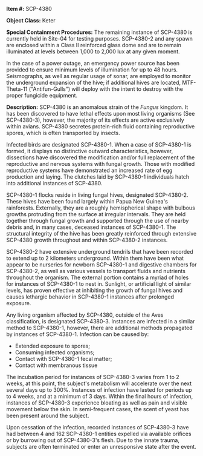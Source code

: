 **Item #:** SCP-4380

**Object Class:** Keter

**Special Containment Procedures:** The remaining instance of SCP-4380 is currently held in Site-04 for testing purposes. SCP-4380-2 and any spawn are enclosed within a Class II reinforced glass dome and are to remain illuminated at levels between 1,000 to 2,000 lux at any given moment.

In the case of a power outage, an emergency power source has been provided to ensure minimum levels of illumination for up to 48 hours. Seismographs, as well as regular usage of sonar, are employed to monitor the underground expansion of the hive; if additional hives are located, MTF-Theta-11 ("Antifun-Gulls") will deploy with the intent to destroy with the proper fungicide equipment.

**Description:** SCP-4380 is an anomalous strain of the _Fungus_ kingdom. It has been discovered to have lethal effects upon most living organisms (See SCP-4380-3), however, the majority of its effects are active exclusively within avians. SCP-4380 secretes protein-rich fluid containing reproductive spores, which is often transported by insects.

Infected birds are designated SCP-4380-1. When a case of SCP-4380-1 is formed, it displays no distinctive outward characteristics, however, dissections have discovered the modification and/or full replacement of the reproductive and nervous systems with fungal growth. Those with modified reproductive systems have demonstrated an increased rate of egg production and laying. The clutches laid by SCP-4380-1 individuals hatch into additional instances of SCP-4380.

SCP-4380-1 flocks reside in living fungal hives, designated SCP-4380-2. These hives have been found largely within Papua New Guinea's rainforests. Externally, they are a roughly hemispherical shape with bulbous growths protruding from the surface at irregular intervals. They are held together through fungal growth and supported through the use of nearby debris and, in many cases, deceased instances of SCP-4380-1. The structural integrity of the hive has been greatly reinforced through extensive SCP-4380 growth throughout and within SCP-4380-2 instances.

SCP-4380-2 have extensive underground tendrils that have been recorded to extend up to 2 kilometers underground. Within them have been what appear to be nurseries for newborn SCP-4380-1 and digestive chambers for SCP-4380-2, as well as various vessels to transport fluids and nutrients throughout the organism. The external portion contains a myriad of holes for instances of SCP-4380-1 to nest in. Sunlight, or artificial light of similar levels, has proven effective at inhibiting the growth of fungal hives and causes lethargic behavior in SCP-4380-1 instances after prolonged exposure.

Any living organism affected by SCP-4380, outside of the Aves classification, is designated SCP-4380-3. Instances are infected in a similar method to SCP-4380-1, however, there are additional methods propagated by instances of SCP-4380-1. Infection can be caused by:

*   Extended exposure to spores;
*   Consuming infected organisms;
*   Contact with SCP-4380-1 fecal matter;
*   Contact with membranous tissue

The incubation period for instances of SCP-4380-3 varies from 1 to 2 weeks, at this point, the subject's metabolism will accelerate over the next several days up to 300%. Instances of infection have lasted for periods up to 4 weeks, and at a minimum of 3 days. Within the final hours of infection, instances of SCP-4380-3 experience bloating as well as pain and visible movement below the skin. In semi-frequent cases, the scent of yeast has been present around the subject.

Upon cessation of the infection, recorded instances of SCP-4380-3 have had between 4 and 162 SCP-4380-1 entities expelled via available orifices or by burrowing out of SCP-4380-3's flesh. Due to the innate trauma, subjects are often terminated or enter an unresponsive state after the event.